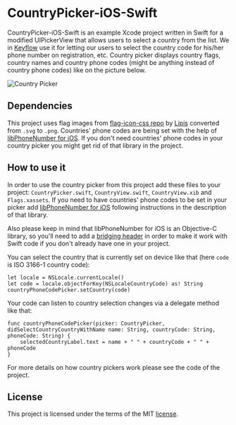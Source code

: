 # CountryPicker-iOS-Swift

CountryPicker-iOS-Swift is an example Xcode project written in Swift for a modified UIPickerView that allows users to select a country from the list. We in [Keyflow](https://www.keyflow.com/) use it for letting our users to select the country code for his/her phone number on registration, etc. Country picker displays country flags, country names and country phone codes (might be anything instead of country phone codes) like on the picture below.

![Country Picker](/countryPicker.png?raw=true)

## Dependencies

This project uses flag images from [flag-icon-css repo](https://github.com/lipis/flag-icon-css/tree/master/flags/4x3) by [Lipis](https://github.com/lipis) converted from `.svg` to `.png`. Countries' phone codes are being set with the help of [libPhoneNumber for iOS](https://github.com/iziz/libPhoneNumber-iOS). If you don't need countries' phone codes in your country picker you might get rid of that library in the project.

## How to use it

In order to use the country picker from this project add these files to your project: `CountryPicker.swift`, `CountryView.swift`, `CountryView.xib` and `Flags.xassets`. If you need to have countries' phone codes to be set in your picker add [libPhoneNumber for iOS](https://github.com/iziz/libPhoneNumber-iOS) following instructions in the description of that library.

Also please keep in mind that libPhoneNumber for iOS is an Objective-C library, so you'll need to add a [bridging header](https://developer.apple.com/library/ios/documentation/Swift/Conceptual/BuildingCocoaApps/MixandMatch.html) in order to make it work with Swift code if you don't already have one in your project.

You can select the country that is currently set on device like that (here `code` is ISO 3166-1 country code):

```
let locale = NSLocale.currentLocale()
let code = locale.objectForKey(NSLocaleCountryCode) as! String
countryPhoneCodePicker.setCountry(code)
``` 

Your code can listen to country selection changes via a delegate method like that:

```
func countryPhoneCodePicker(picker: CountryPicker, didSelectCountryCountryWithName name: String, countryCode: String, phoneCode: String) {
    selectedCountryLabel.text = name + " " + countryCode + " " + phoneCode
}
```

For more details on how country pickers work please see the code of the project.

## License

This project is licensed under the terms of the MIT [license](https://github.com/Keyflow/CountryPicker-iOS-Swift/blob/master/LICENSE.md).